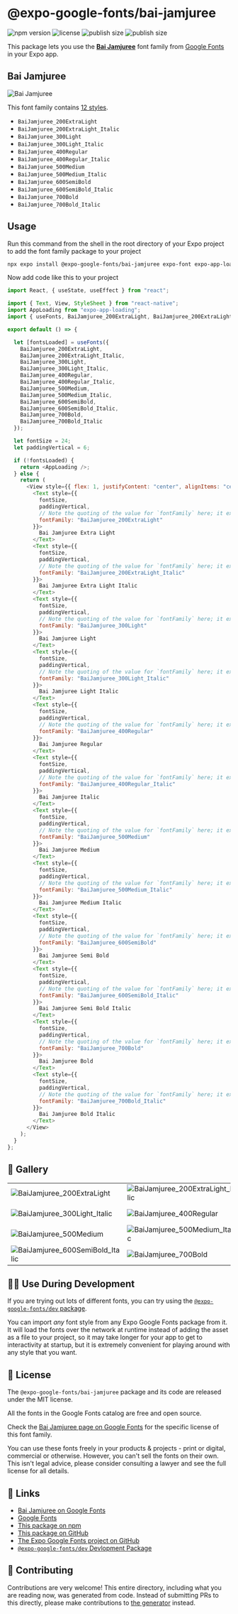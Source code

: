 # @expo-google-fonts/bai-jamjuree

![npm version](https://flat.badgen.net/npm/v/@expo-google-fonts/bai-jamjuree)
![license](https://flat.badgen.net/github/license/expo/google-fonts)
![publish size](https://flat.badgen.net/packagephobia/install/@expo-google-fonts/bai-jamjuree)
![publish size](https://flat.badgen.net/packagephobia/publish/@expo-google-fonts/bai-jamjuree)

This package lets you use the [**Bai Jamjuree**](https://fonts.google.com/specimen/Bai+Jamjuree) font family from [Google Fonts](https://fonts.google.com/) in your Expo app.

## Bai Jamjuree

![Bai Jamjuree](./font-family.png)

This font family contains [12 styles](#-gallery).

- `BaiJamjuree_200ExtraLight`
- `BaiJamjuree_200ExtraLight_Italic`
- `BaiJamjuree_300Light`
- `BaiJamjuree_300Light_Italic`
- `BaiJamjuree_400Regular`
- `BaiJamjuree_400Regular_Italic`
- `BaiJamjuree_500Medium`
- `BaiJamjuree_500Medium_Italic`
- `BaiJamjuree_600SemiBold`
- `BaiJamjuree_600SemiBold_Italic`
- `BaiJamjuree_700Bold`
- `BaiJamjuree_700Bold_Italic`

## Usage

Run this command from the shell in the root directory of your Expo project to add the font family package to your project

```sh
npx expo install @expo-google-fonts/bai-jamjuree expo-font expo-app-loading
```

Now add code like this to your project

```js
import React, { useState, useEffect } from "react";

import { Text, View, StyleSheet } from "react-native";
import AppLoading from "expo-app-loading";
import { useFonts, BaiJamjuree_200ExtraLight, BaiJamjuree_200ExtraLight_Italic, BaiJamjuree_300Light, BaiJamjuree_300Light_Italic, BaiJamjuree_400Regular, BaiJamjuree_400Regular_Italic, BaiJamjuree_500Medium, BaiJamjuree_500Medium_Italic, BaiJamjuree_600SemiBold, BaiJamjuree_600SemiBold_Italic, BaiJamjuree_700Bold, BaiJamjuree_700Bold_Italic } from '@expo-google-fonts/bai-jamjuree';

export default () => {

  let [fontsLoaded] = useFonts({
    BaiJamjuree_200ExtraLight, 
    BaiJamjuree_200ExtraLight_Italic, 
    BaiJamjuree_300Light, 
    BaiJamjuree_300Light_Italic, 
    BaiJamjuree_400Regular, 
    BaiJamjuree_400Regular_Italic, 
    BaiJamjuree_500Medium, 
    BaiJamjuree_500Medium_Italic, 
    BaiJamjuree_600SemiBold, 
    BaiJamjuree_600SemiBold_Italic, 
    BaiJamjuree_700Bold, 
    BaiJamjuree_700Bold_Italic
  });

  let fontSize = 24;
  let paddingVertical = 6;

  if (!fontsLoaded) {
    return <AppLoading />;
  } else {
    return (
      <View style={{ flex: 1, justifyContent: "center", alignItems: "center" }}>
        <Text style={{
          fontSize,
          paddingVertical,
          // Note the quoting of the value for `fontFamily` here; it expects a string!
          fontFamily: "BaiJamjuree_200ExtraLight"
        }}>
          Bai Jamjuree Extra Light
        </Text>
        <Text style={{
          fontSize,
          paddingVertical,
          // Note the quoting of the value for `fontFamily` here; it expects a string!
          fontFamily: "BaiJamjuree_200ExtraLight_Italic"
        }}>
          Bai Jamjuree Extra Light Italic
        </Text>
        <Text style={{
          fontSize,
          paddingVertical,
          // Note the quoting of the value for `fontFamily` here; it expects a string!
          fontFamily: "BaiJamjuree_300Light"
        }}>
          Bai Jamjuree Light
        </Text>
        <Text style={{
          fontSize,
          paddingVertical,
          // Note the quoting of the value for `fontFamily` here; it expects a string!
          fontFamily: "BaiJamjuree_300Light_Italic"
        }}>
          Bai Jamjuree Light Italic
        </Text>
        <Text style={{
          fontSize,
          paddingVertical,
          // Note the quoting of the value for `fontFamily` here; it expects a string!
          fontFamily: "BaiJamjuree_400Regular"
        }}>
          Bai Jamjuree Regular
        </Text>
        <Text style={{
          fontSize,
          paddingVertical,
          // Note the quoting of the value for `fontFamily` here; it expects a string!
          fontFamily: "BaiJamjuree_400Regular_Italic"
        }}>
          Bai Jamjuree Italic
        </Text>
        <Text style={{
          fontSize,
          paddingVertical,
          // Note the quoting of the value for `fontFamily` here; it expects a string!
          fontFamily: "BaiJamjuree_500Medium"
        }}>
          Bai Jamjuree Medium
        </Text>
        <Text style={{
          fontSize,
          paddingVertical,
          // Note the quoting of the value for `fontFamily` here; it expects a string!
          fontFamily: "BaiJamjuree_500Medium_Italic"
        }}>
          Bai Jamjuree Medium Italic
        </Text>
        <Text style={{
          fontSize,
          paddingVertical,
          // Note the quoting of the value for `fontFamily` here; it expects a string!
          fontFamily: "BaiJamjuree_600SemiBold"
        }}>
          Bai Jamjuree Semi Bold
        </Text>
        <Text style={{
          fontSize,
          paddingVertical,
          // Note the quoting of the value for `fontFamily` here; it expects a string!
          fontFamily: "BaiJamjuree_600SemiBold_Italic"
        }}>
          Bai Jamjuree Semi Bold Italic
        </Text>
        <Text style={{
          fontSize,
          paddingVertical,
          // Note the quoting of the value for `fontFamily` here; it expects a string!
          fontFamily: "BaiJamjuree_700Bold"
        }}>
          Bai Jamjuree Bold
        </Text>
        <Text style={{
          fontSize,
          paddingVertical,
          // Note the quoting of the value for `fontFamily` here; it expects a string!
          fontFamily: "BaiJamjuree_700Bold_Italic"
        }}>
          Bai Jamjuree Bold Italic
        </Text>
      </View>
    );
  }
};
```

## 🔡 Gallery


||||
|-|-|-|
|![BaiJamjuree_200ExtraLight](./BaiJamjuree_200ExtraLight.ttf.png)|![BaiJamjuree_200ExtraLight_Italic](./BaiJamjuree_200ExtraLight_Italic.ttf.png)|![BaiJamjuree_300Light](./BaiJamjuree_300Light.ttf.png)||
|![BaiJamjuree_300Light_Italic](./BaiJamjuree_300Light_Italic.ttf.png)|![BaiJamjuree_400Regular](./BaiJamjuree_400Regular.ttf.png)|![BaiJamjuree_400Regular_Italic](./BaiJamjuree_400Regular_Italic.ttf.png)||
|![BaiJamjuree_500Medium](./BaiJamjuree_500Medium.ttf.png)|![BaiJamjuree_500Medium_Italic](./BaiJamjuree_500Medium_Italic.ttf.png)|![BaiJamjuree_600SemiBold](./BaiJamjuree_600SemiBold.ttf.png)||
|![BaiJamjuree_600SemiBold_Italic](./BaiJamjuree_600SemiBold_Italic.ttf.png)|![BaiJamjuree_700Bold](./BaiJamjuree_700Bold.ttf.png)|![BaiJamjuree_700Bold_Italic](./BaiJamjuree_700Bold_Italic.ttf.png)||


## 👩‍💻 Use During Development

If you are trying out lots of different fonts, you can try using the [`@expo-google-fonts/dev` package](https://github.com/expo/google-fonts/tree/master/font-packages/dev#readme).

You can import _any_ font style from any Expo Google Fonts package from it. It will load the fonts over the network at runtime instead of adding the asset as a file to your project, so it may take longer for your app to get to interactivity at startup, but it is extremely convenient for playing around with any style that you want.


## 📖 License

The `@expo-google-fonts/bai-jamjuree` package and its code are released under the MIT license.

All the fonts in the Google Fonts catalog are free and open source.

Check the [Bai Jamjuree page on Google Fonts](https://fonts.google.com/specimen/Bai+Jamjuree) for the specific license of this font family.

You can use these fonts freely in your products & projects - print or digital, commercial or otherwise. However, you can't sell the fonts on their own. This isn't legal advice, please consider consulting a lawyer and see the full license for all details.

## 🔗 Links

- [Bai Jamjuree on Google Fonts](https://fonts.google.com/specimen/Bai+Jamjuree)
- [Google Fonts](https://fonts.google.com/)
- [This package on npm](https://www.npmjs.com/package/@expo-google-fonts/bai-jamjuree)
- [This package on GitHub](https://github.com/expo/google-fonts/tree/master/font-packages/bai-jamjuree)
- [The Expo Google Fonts project on GitHub](https://github.com/expo/google-fonts)
- [`@expo-google-fonts/dev` Devlopment Package](https://github.com/expo/google-fonts/tree/master/font-packages/dev)

## 🤝 Contributing

Contributions are very welcome! This entire directory, including what you are reading now, was generated from code. Instead of submitting PRs to this directly, please make contributions to [the generator](https://github.com/expo/google-fonts/tree/master/packages/generator) instead.
